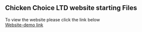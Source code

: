 ## Chicken Choice LTD website starting  Files <br>

To view the website please click the link below <br>
<a href="https://lewiskyron.github.io/ngukuh/" target="_blank">Website-demo link</a>
